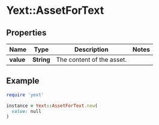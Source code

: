 # Yext::AssetForText

## Properties

| Name | Type | Description | Notes |
| ---- | ---- | ----------- | ----- |
| **value** | **String** | The content of the asset. |  |

## Example

```ruby
require 'yext'

instance = Yext::AssetForText.new(
  value: null
)
```

